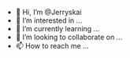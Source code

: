 - 👋 Hi, I’m @Jerryskai
- 👀 I’m interested in ...
- 🌱 I’m currently learning ...
- 💞️ I’m looking to collaborate on ...
- 📫 How to reach me ...

<!---
Jerryskai/Jerryskai is a ✨ special ✨ repository because its `README.md` (this file) appears on your GitHub profile.
You can click the Preview link to take a look at your changes.
--->
